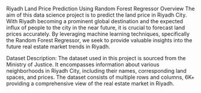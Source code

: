 
Riyadh Land Price Prediction Using Random Forest Regressor
Overview
The aim of this data science project is to predict the land price in Riyadh City.
With Riyadh becoming a prominent global destination and the expected influx of people to the city in the near future, 
it is crucial to forecast land prices accurately. By leveraging machine learning techniques, specifically the Random Forest Regressor, we seek to provide valuable insights 
into the future real estate market trends in Riyadh.

Dataset Description:
The dataset used in this project is sourced from the Ministry of Justice. 
It encompasses information about various neighborhoods in Riyadh City, including their names, 
corresponding land spaces, and prices. The dataset consists of multiple rows and columns, 6K+  providing a comprehensive view of the real estate market in Riyadh.


